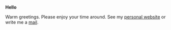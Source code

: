 **Hello**

Warm greetings. Please enjoy your time around. See my [personal website](https://linusrogge.com) or write me a [mail](mailto:hello@linusrogge.com).
